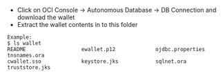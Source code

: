 * Click on OCI Console -> Autonomous Database -> DB Connection and download the wallet
* Extract the wallet contents in to this folder
```
Example:
$ ls wallet
README                  ewallet.p12             ojdbc.properties        tnsnames.ora
cwallet.sso             keystore.jks            sqlnet.ora              truststore.jks

```
